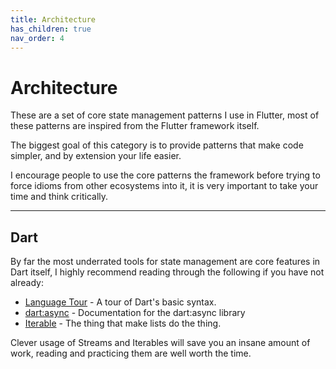 ```yaml
---
title: Architecture
has_children: true
nav_order: 4
---
```


# Architecture

These are a set of core state management patterns I use in Flutter, most of these patterns are inspired from the Flutter
framework itself.

The biggest goal of this category is to provide patterns that make code simpler, and by extension your life easier.

I encourage people to use the core patterns the framework before trying to force idioms from other ecosystems into it,
it is very important to take your time and think critically.

---

## Dart

By far the most underrated tools for state management are core features in Dart itself, I highly recommend reading
through the following if you have not already:

* [Language Tour](https://dart.dev/guides/language/language-tour) - A tour of Dart's basic syntax.
* [dart:async](https://api.dart.dev/stable/2.8.4/dart-async/dart-async-library.html) - Documentation for the dart:async
  library
* [Iterable](https://api.dart.dev/stable/2.8.4/dart-core/Iterable-class.html) - The thing that make lists do the thing.

Clever usage of Streams and Iterables will save you an insane amount of work, reading and practicing them are well worth
the time.